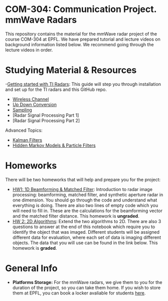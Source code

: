# COM-304: Communication Project. mmWave Radars
This repository contains the material for the mmWave radar project of the course COM-304 at EPFL. We have prepared tutorial and lecture videos on background information listed below. We recommend going through the lecture videos in order.

# Studying Material & Resources
-[Getting started with TI Radars](https://github.com/hailanzs/comm-proj-radar/wiki): This guide will step you through installation and set up for the TI radars and this GitHub repo.
- [Wireless Channel](https://drive.google.com/file/d/1U9uZPo3BGUd1OmABDrBEvJCC7zzfRUcX/view?usp=sharing)
- [Up Down Conversion](https://drive.google.com/file/d/15Fti4fNHtR_kuQRuEFB8cPZiXWYNm3HR/view?usp=sharing)
- [Sampling](https://drive.google.com/file/d/15-WBpQgg1JW0sK7LD4B715cO8PVLUZH_/view?usp=sharing)
- [Radar Signal Processing Part 1]
- [Radar Signal Processing Part 2]

Advanced Topics:
- [Kalman Filters](https://drive.google.com/file/d/1_w2JmI44n0ccYkC14DZS7LDYJYYkVMf1/view?usp=drive_link)
- [Hidden Markov Models & Particle Filters](https://drive.google.com/file/d/1IkyOEt_X85PvOVKjdYTHT18G8vaQOyIa/view?usp=drive_link)


# Homeworks
There will be two homeworks that will help and prepare you for the project:

- [HW1: 1D Beamforming & Matched Filter](exercise_1.ipynb): Introduction to radar image processing: beamforming, matched filter, and synthetic aperture radar in one dimension. You should go through the code and understand what everything is doing. There are also two lines of empty code which you will need to fill in. These are the calculations for the beamforming vector and the matched filter distance. This homework is **ungraded**. 
- [HW 2: 2D Algorithms](homework_2.ipynb): Extend the two algorithms to 2D. There are also 3 questions to answer at the end of this notebook which require you to identify the object that was imaged. Different students will be assigned different data for evaluation, where each set of data is imaging different objects. The data that you will use can be found in the link below. This homework is **graded**. 

# General Info
- **Platforms Storage:** For the mmWave radars, we give them to you for the duration of the project, so you can take them home. If you wish to store them at EPFL, you can book a locker avaliable for students [here](https://mycamipro.epfl.ch/client/lockerassign). 